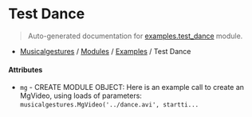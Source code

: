 # Test Dance

> Auto-generated documentation for [examples.test_dance](https://github.com/fourMs/MGT-python/blob/master/examples/test_dance.py) module.

- [Musicalgestures](../README.md#musicalgestures-index) / [Modules](../MODULES.md#musicalgestures-modules) / [Examples](index.md#examples) / Test Dance

#### Attributes

- `mg` - CREATE MODULE OBJECT: Here is an example call to create an MgVideo, using loads of parameters: `musicalgestures.MgVideo('../dance.avi', startti...`
